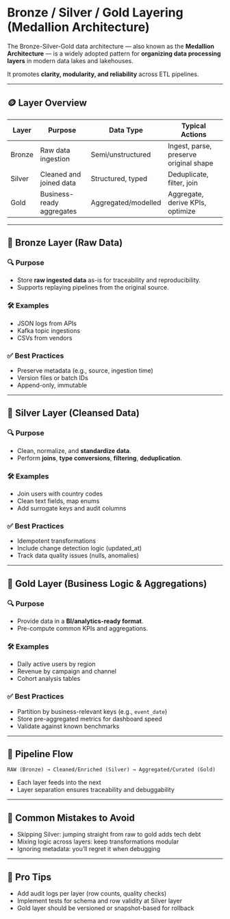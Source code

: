 # Bronze / Silver / Gold Layering (Medallion Architecture)

The Bronze-Silver-Gold data architecture — also known as the **Medallion Architecture** — is a widely adopted pattern for **organizing data processing layers** in modern data lakes and lakehouses.

It promotes **clarity, modularity, and reliability** across ETL pipelines.

---

## 🪙 Layer Overview

| Layer  | Purpose                   | Data Type           | Typical Actions                        |
| ------ | ------------------------- | ------------------- | -------------------------------------- |
| Bronze | Raw data ingestion        | Semi/unstructured   | Ingest, parse, preserve original shape |
| Silver | Cleaned and joined data   | Structured, typed   | Deduplicate, filter, join              |
| Gold   | Business-ready aggregates | Aggregated/modelled | Aggregate, derive KPIs, optimize       |

---

## 🥉 Bronze Layer (Raw Data)

### 🔍 Purpose

* Store **raw ingested data** as-is for traceability and reproducibility.
* Supports replaying pipelines from the original source.

### 🛠 Examples

* JSON logs from APIs
* Kafka topic ingestions
* CSVs from vendors

### ✅ Best Practices

* Preserve metadata (e.g., source, ingestion time)
* Version files or batch IDs
* Append-only, immutable

---

## 🥈 Silver Layer (Cleansed Data)

### 🔍 Purpose

* Clean, normalize, and **standardize data**.
* Perform **joins**, **type conversions**, **filtering**, **deduplication**.

### 🛠 Examples

* Join users with country codes
* Clean text fields, map enums
* Add surrogate keys and audit columns

### ✅ Best Practices

* Idempotent transformations
* Include change detection logic (updated\_at)
* Track data quality issues (nulls, anomalies)

---

## 🥇 Gold Layer (Business Logic & Aggregations)

### 🔍 Purpose

* Provide data in a **BI/analytics-ready format**.
* Pre-compute common KPIs and aggregations.

### 🛠 Examples

* Daily active users by region
* Revenue by campaign and channel
* Cohort analysis tables

### ✅ Best Practices

* Partition by business-relevant keys (e.g., `event_date`)
* Store pre-aggregated metrics for dashboard speed
* Validate against known benchmarks

---

## 🔁 Pipeline Flow

```
RAW (Bronze) → Cleaned/Enriched (Silver) → Aggregated/Curated (Gold)
```

* Each layer feeds into the next
* Layer separation ensures traceability and debuggability

---

## 🚨 Common Mistakes to Avoid

* Skipping Silver: jumping straight from raw to gold adds tech debt
* Mixing logic across layers: keep transformations modular
* Ignoring metadata: you’ll regret it when debugging

---

## 🧠 Pro Tips

* Add audit logs per layer (row counts, quality checks)
* Implement tests for schema and row validity at Silver layer
* Gold layer should be versioned or snapshot-based for rollback
